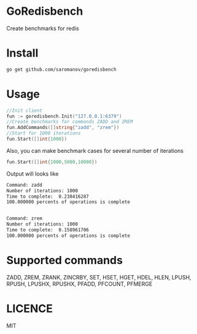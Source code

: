 # GoRedisbench
Create benchmarks for redis
# Install
```sh
go get github.com/saromanov/goredisbench
```
 
# Usage
```go
//Init client
fun := goredisbench.Init("127.0.0.1:6379")
//Create benchmarks for commands ZADD and ZREM
fun.AddCommands([]string{"zadd", "zrem"})
//Start for 1000 iterations
fun.Start([]int{1000})
```
Also, you can make benchmark cases for several number of iterations
```go
fun.Start([]int{1000,5000,10000})
```

Output will looks like
```sh 
Command: zadd
Number of iterations: 1000
Time to complete:  0.238416287
100.000000 percents of operations is complete


Command: zrem
Number of iterations: 1000
Time to complete:  0.158961706
100.000000 percents of operations is complete
```

# Supported commands
ZADD, ZREM, ZRANK, ZINCRBY, SET, HSET, HGET, HDEL, HLEN, LPUSH, RPUSH, LPUSHX, RPUSHX, PFADD, PFCOUNT, PFMERGE

# LICENCE
MIT
